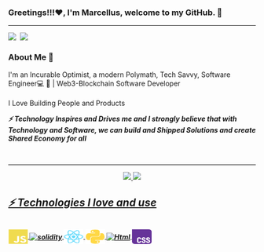 ### Greetings!!!♥, I'm Marcellus, welcome to my GitHub. 🌱

<hr />

<a href="https://www.linkedin.com/in/Marcellus-Ifeanyi/">
  <img align="left" width="24px" src="https://cdn.jsdelivr.net/npm/simple-icons@v3/icons/linkedin.svg"  />
</a>
<a href="mailto:Marschalice@gmail.com">
  <img align="left" width="26px" src="https://cdn.jsdelivr.net/npm/simple-icons@v3/icons/gmail.svg" />
</a>

<br/>

### About Me 🚀

 

I'm an Incurable Optimist, a modern Polymath, Tech Savvy, Software Engineer💻 🚀 | Web3-Blockchain Software Developer</br> </br>
I Love Building People and Products

<b><i>⚡ Technology Inspires and Drives me and I strongly believe that with Technology and Software, we can build and Shipped Solutions and create Shared Economy for all

<br/>
<hr />

<div align="center">
  <a href="https://github.com/MarsIfeanyi">
  <img height="180em" src="https://github-readme-stats.vercel.app/api?username=MarsIfeanyi&show_icons=true&theme=gradient&include_all_commits=true&count_private=true"/>
  <img height="180em" src="https://github-readme-stats.vercel.app/api/top-langs/?username=MarsIfeanyi&layout=compact&langs_count=7&theme=gradient"/>
</div>

## ⚡ Technologies I love and use

<div style="display: inline_block"><br>
  <img align="center" alt="js" height="30" width="40" src="https://raw.githubusercontent.com/devicons/devicon/master/icons/javascript/javascript-plain.svg">
  
  <img align="center" alt="solidity" height="30" width="40" src="https://https://docs.soliditylang.org/en/v0.8.11/_static/logo.svg">

  <img align="center" alt="react" height="30" width="40" src="https://raw.githubusercontent.com/devicons/devicon/master/icons/react/react-original.svg">

  <img align="center" alt="python" height="30" width="40" src="https://raw.githubusercontent.com/devicons/devicon/master/icons/python/python-plain.svg">
  
  <img align="center" alt="Html" height="30" width="40" src="https://raw.githubusercontent.com/devicons/devicon/master/icons/Html/Html-plain.svg">

  <img align="center" alt="Css" height="30" width="40" src="https://raw.githubusercontent.com/devicons/devicon/master/icons/Css/Css-original.svg">

</div>

